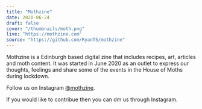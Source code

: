 ```yaml
---
title: "Mothzine"
date: 2020-06-24
draft: false
cover: "/thumbnails/moth.png"
live: "https://mothzine.com"
source: "https://github.com/RyanT5/mothzine"
---
```


Mothzine is a Edinburgh based digital zine that includes recipes, art, articles and moth content. It was started in June 2020 as an outlet to express our thoughts, feelings and share some of the events in the House of Moths during lockdown.

Follow us on Instagram [@mothzine](https://www.instagram.com/mothzine/).

If you would like to contribue then you can dm us through Instagram.